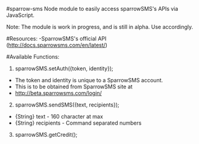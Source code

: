 #sparrow-sms
 Node module to easily access sparrowSMS's APIs via JavaScript.

 Note: The module is work in progress, and is still in alpha. Use accordingly.

#Resources:
   	-SparrowSMS's official API (http://docs.sparrowsms.com/en/latest/)

#Available Functions:


1. sparrowSMS.setAuth({token, identity});
* The token and identity is unique to a SparrowSMS account.
* This is to be obtained from  SparrowSMS site at
* 	http://beta.sparrowsms.com/login/

2. sparrowSMS.sendSMS({text, recipients});
*  {String} text       - 160 character at max
*  {String} recipients - Command separated numbers


3. sparrowSMS.getCredit();
